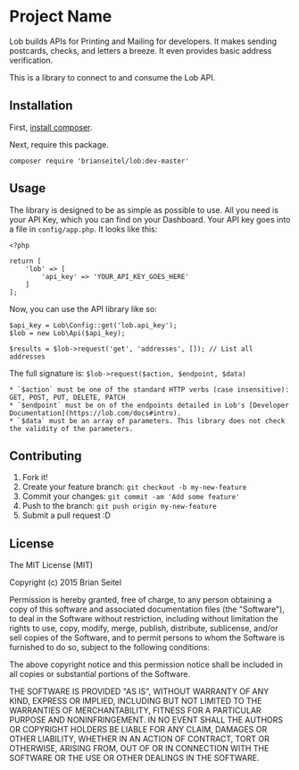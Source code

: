 # Project Name

Lob builds APIs for Printing and Mailing for developers. It makes sending postcards, checks, and letters a breeze. It even provides basic address verification.

This is a library to connect to and consume the Lob API.

## Installation

First, [install composer](https://getcomposer.org/doc/00-intro.md).

Next, require this package.

```
composer require 'brianseitel/lob:dev-master'
```



## Usage

The library is designed to be as simple as possible to use. All you need is your API Key, which you can find on your Dashboard. Your API key goes into a file in `config/app.php`. It looks like this:

```
<?php

return [
    'lob' => [
        'api_key' => 'YOUR_API_KEY_GOES_HERE'
    ]
];
```
Now, you can use the API library like so:

```
$api_key = Lob\Config::get('lob.api_key');
$lob = new Lob\Api($api_key);

$results = $lob->request('get', 'addresses', []); // List all addresses
```

The full signature is: ```$lob->request($action, $endpoint, $data)```

    * `$action` must be one of the standard HTTP verbs (case insensitive): GET, POST, PUT, DELETE, PATCH
    * `$endpoint` must be on of the endpoints detailed in Lob's [Developer Documentation](https://lob.com/docs#intro).
    * `$data` must be an array of parameters. This library does not check the validity of the parameters.



## Contributing

1. Fork it!
2. Create your feature branch: `git checkout -b my-new-feature`
3. Commit your changes: `git commit -am 'Add some feature'`
4. Push to the branch: `git push origin my-new-feature`
5. Submit a pull request :D

## License

The MIT License (MIT)

Copyright (c) 2015 Brian Seitel

Permission is hereby granted, free of charge, to any person obtaining a copy
of this software and associated documentation files (the "Software"), to deal
in the Software without restriction, including without limitation the rights
to use, copy, modify, merge, publish, distribute, sublicense, and/or sell
copies of the Software, and to permit persons to whom the Software is
furnished to do so, subject to the following conditions:

The above copyright notice and this permission notice shall be included in all
copies or substantial portions of the Software.

THE SOFTWARE IS PROVIDED "AS IS", WITHOUT WARRANTY OF ANY KIND, EXPRESS OR
IMPLIED, INCLUDING BUT NOT LIMITED TO THE WARRANTIES OF MERCHANTABILITY,
FITNESS FOR A PARTICULAR PURPOSE AND NONINFRINGEMENT. IN NO EVENT SHALL THE
AUTHORS OR COPYRIGHT HOLDERS BE LIABLE FOR ANY CLAIM, DAMAGES OR OTHER
LIABILITY, WHETHER IN AN ACTION OF CONTRACT, TORT OR OTHERWISE, ARISING FROM,
OUT OF OR IN CONNECTION WITH THE SOFTWARE OR THE USE OR OTHER DEALINGS IN THE
SOFTWARE.
